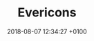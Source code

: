 ---
title: Evericons
description: A collection of 460+ icons, free for personal and commercial use.
link: http://www.evericons.com
tags:
preview: ever.png
category: 
- Visual design
site: Ever Icons
type: Resource
date: 2018-08-07 12:34:27 +0100
resource-type: 
- _resource-types/icons.md
---